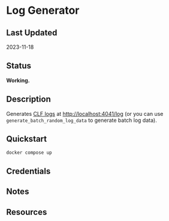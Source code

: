 # Log Generator

## Last Updated

2023-11-18

## Status

**Working.**

## Description

Generates [CLF logs][CLF Logs] at <http://localhost:4041/log> (or you can use `generate_batch_random_log_data` to generate batch log data).

## Quickstart

```shell
docker compose up
```

## Credentials

## Notes

## Resources

[CLF Logs]: https://www.w3.org/Daemon/User/Config/Logging.html#common-logfile-format "CLF Logs"
